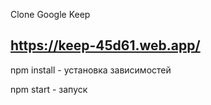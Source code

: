 Clone Google Keep

## https://keep-45d61.web.app/

npm install - установка зависимостей

npm start - запуск
